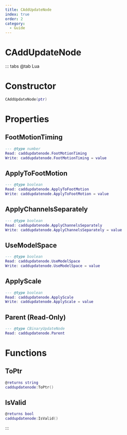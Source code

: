 ```yaml
---
title: CAddUpdateNode
index: true
order: 2
category:
  - Guide
---
```


# CAddUpdateNode

::: tabs
@tab Lua
# Constructor
```lua
CAddUpdateNode(ptr)
```
# Properties
## FootMotionTiming 
```lua
--- @type number
Read: caddupdatenode.FootMotionTiming
Write: caddupdatenode.FootMotionTiming = value
```
## ApplyToFootMotion 
```lua
--- @type boolean
Read: caddupdatenode.ApplyToFootMotion
Write: caddupdatenode.ApplyToFootMotion = value
```
## ApplyChannelsSeparately 
```lua
--- @type boolean
Read: caddupdatenode.ApplyChannelsSeparately
Write: caddupdatenode.ApplyChannelsSeparately = value
```
## UseModelSpace 
```lua
--- @type boolean
Read: caddupdatenode.UseModelSpace
Write: caddupdatenode.UseModelSpace = value
```
## ApplyScale 
```lua
--- @type boolean
Read: caddupdatenode.ApplyScale
Write: caddupdatenode.ApplyScale = value
```
## Parent (Read-Only)
```lua
--- @type CBinaryUpdateNode
Read: caddupdatenode.Parent
```
# Functions
## ToPtr
```lua
@returns string
caddupdatenode:ToPtr()
```
## IsValid
```lua
@returns bool
caddupdatenode:IsValid()
```

:::